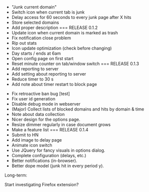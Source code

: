  + "Junk current domain"
 + Switch icon when current tab is junk
 + Delay access for 60 seconds to every junk page after X hits
 + Store selected domains
 + Add proper description
 === RELEASE 0.1.2
 + Update icon when current domain is marked as trash
 + Fix notification close problem
 + Rip out stats
 + Icon update optimization (check before changing)
 + Day starts / ends at 6am
 + Open config page on first start
 + Reset minute counter on tab/window switch
 === RELEASE 0.1.3
 + Add reporting to server
 + Add setting about reporting to server
 + Reduce timer to 30 s
 + Add note about timer restart to block page
 - Fix retroactive ban bug [test]
 - Fix user id generation
 - Disable debug mode in webserver
 - (Major) Collect lists of blocked domains and hits by domain & time
 - Note about data collection
 - Nicer design for the options page.
 - Resize dimmer regularly in case document grows
 - Make a feature list
 === RELEASE 0.1.4
 - Submit to HN
 - Add image to delay page
 - Animate icon switch
 - Use JQuery for fancy visuals in options dialog.
 - Complete configuration (delays, etc.)
 - Better notifications (in-browser).
 - Better dope model (junk hit in every period y).

Long-term:

Start investigating Firefox extension?
